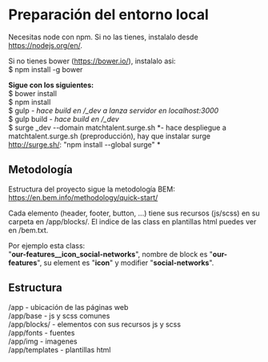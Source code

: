 # Preparación del entorno local #

Necesitas node con npm. Si no las tienes, instalalo desde https://nodejs.org/en/.

​Si no tienes bower (https://bower.io/), instalalo asi:  
$ npm install -g bower  

**Sigue con los siguientes:**  
$ bower install  
$ npm install  
$ gulp *- hace build en /_dev a lanza servidor en localhost:3000*  
$ gulp build *- hace build en /_dev*  
$ surge _dev --domain matchtalent.surge.sh *- hace despliegue a matchtalent.surge.sh (preproducción), hay que instalar surge http://surge.sh/: "npm install --global surge" *

## Metodología ##
Estructura del proyecto sigue la metodología BEM:  
https://en.bem.info/methodology/quick-start/

Cada elemento (header, footer, button, ...) tiene sus recursos (js/scss) en su carpeta en /app/blocks/. El indice de las class en plantillas html puedes ver en /bem.txt.  

Por ejemplo esta class:  
"**our-features__icon_social-networks**", nombre de block es "**our-features**", su element es "**icon**" y modifier "**social-networks**".

## Estructura ##

/app - ubicación de las páginas web  
/app/base - js y scss comunes  
/app/blocks/ - elementos con sus recursos js y scss  
/app/fonts - fuentes  
/app/img - imagenes  
/app/templates - plantillas html



